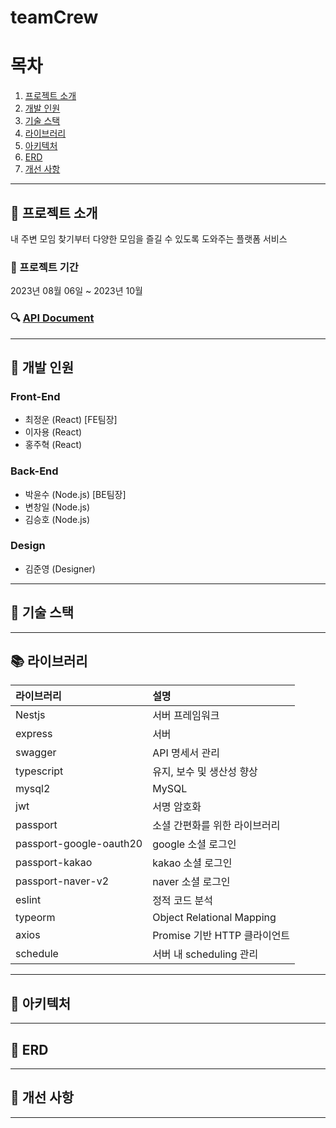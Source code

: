 # teamCrew

# 목차

1. [프로젝트 소개](#loudspeaker-프로젝트-소개)
2. [개발 인원](#office-개발-인원)
3. [기술 스택](#wrench-기술-스택)
4. [라이브러리](#books-라이브러리)
5. [아키텍처](#pushpin-아키텍처)
6. [ERD](#bank-erd)
7. [개선 사항](#rocket-개선-사항)

---

## :loudspeaker: 프로젝트 소개

내 주변 모임 찾기부터 다양한 모임을 즐길 수 있도록 도와주는 플랫폼 서비스

### :calendar: 프로젝트 기간

2023년 08월 06일 ~ 2023년 10월

### :mag: [API Document](http://13.125.181.179/swagger)

---

## :office: 개발 인원

### Front-End

- 최정운 (React) [FE팀장]
- 이자용 (React)
- 홍주혁 (React)

### Back-End

- 박윤수 (Node.js) [BE팀장]
- 변창일 (Node.js)
- 김승호 (Node.js)

### Design

- 김준영 (Designer)

---

## :wrench: 기술 스택

---

## :books: 라이브러리

| 라이브러리              | 설명                          |
| :---------------------- | :---------------------------- |
| Nestjs                  | 서버 프레임워크               |
| express                 | 서버                          |
| swagger                 | API 명세서 관리               |
| typescript              | 유지, 보수 및 생산성 향상     |
| mysql2                  | MySQL                         |
| jwt                     | 서명 암호화                   |
| passport                | 소셜 간편화를 위한 라이브러리 |
| passport-google-oauth20 | google 소셜 로그인            |
| passport-kakao          | kakao 소셜 로그인             |
| passport-naver-v2       | naver 소셜 로그인             |
| eslint                  | 정적 코드 분석                |
| typeorm                 | Object Relational Mapping     |
| axios                   | Promise 기반 HTTP 클라이언트  |
| schedule                | 서버 내 scheduling 관리       |

---

## :pushpin: 아키텍처

---

## :bank: ERD

---

## :rocket: 개선 사항

---
